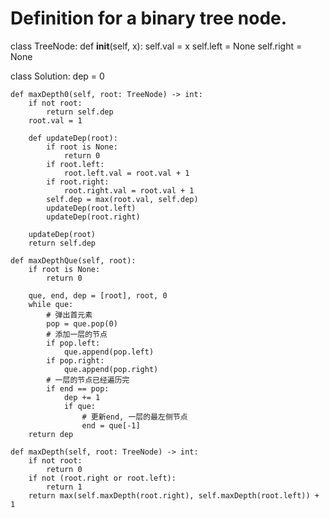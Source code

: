 # Definition for a binary tree node.
class TreeNode:
    def __init__(self, x):
        self.val = x
        self.left = None
        self.right = None


class Solution:
    dep = 0

    def maxDepth0(self, root: TreeNode) -> int:
        if not root:
            return self.dep
        root.val = 1

        def updateDep(root):
            if root is None:
                return 0
            if root.left:
                root.left.val = root.val + 1
            if root.right:
                root.right.val = root.val + 1
            self.dep = max(root.val, self.dep)
            updateDep(root.left)
            updateDep(root.right)

        updateDep(root)
        return self.dep

    def maxDepthQue(self, root):
        if root is None:
            return 0

        que, end, dep = [root], root, 0
        while que:
            # 弹出首元素
            pop = que.pop(0)
            # 添加一层的节点
            if pop.left:
                que.append(pop.left)
            if pop.right:
                que.append(pop.right)
            # 一层的节点已经遍历完
            if end == pop:
                dep += 1
                if que:
                    # 更新end, 一层的最左侧节点
                    end = que[-1]
        return dep

    def maxDepth(self, root: TreeNode) -> int:
        if not root:
            return 0
        if not (root.right or root.left):
            return 1
        return max(self.maxDepth(root.right), self.maxDepth(root.left)) + 1

